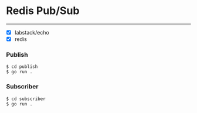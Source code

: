 # Redis Pub/Sub

---


- [x] labstack/echo 
- [x] redis

### Publish
```
$ cd publish 
$ go run .
```

### Subscriber
```
$ cd subscriber 
$ go run .
```
